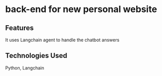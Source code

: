 # back-end for new personal website

## Features
It uses Langchain agent to handle the chatbot answers

## Technologies Used
Python, Langchain
